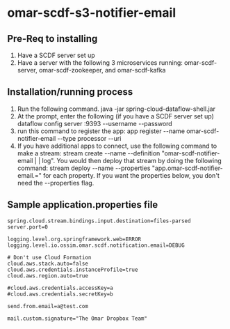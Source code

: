 # omar-scdf-s3-notifier-email

## Pre-Req to installing

1. Have a SCDF server set up 
2. Have a server with the following 3 microservices running: omar-scdf-server, omar-scdf-zookeeper, and omar-scdf-kafka

## Installation/running process

1)  Run the following command.
java -jar spring-cloud-dataflow-shell.jar
2) At the prompt, enter the following (if you have a SCDF server set up)
dataflow config server <SCDF server>:9393 --username <username> --password <password>
3) run this command to register the app: app register --name omar-scdf-notifier-email --type processor --uri <jar location>
4) If you have additional apps to connect, use the following command to make a stream:
stream create --name <something> --definition "omar-scdf-notifier-email | <otherapp> | log".  You would then deploy that stream by doing the following command: stream deploy --name <something> --properties "app.omar-scdf-notifier-email.<property>=<value>" for each property.  If you want the properties below, you don't need the --properties flag.


## Sample application.properties file
```
spring.cloud.stream.bindings.input.destination=files-parsed
server.port=0

logging.level.org.springframework.web=ERROR
logging.level.io.ossim.omar.scdf.notification.email=DEBUG

# Don't use Cloud Formation
cloud.aws.stack.auto=false
cloud.aws.credentials.instanceProfile=true
cloud.aws.region.auto=true

#cloud.aws.credentials.accessKey=a
#cloud.aws.credentials.secretKey=b

send.from.email=a@test.com

mail.custom.signature="The Omar Dropbox Team"
```